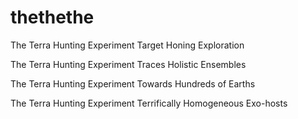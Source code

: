 # thethethe
The Terra Hunting Experiment Target Honing Exploration

The Terra Hunting Experiment Traces Holistic Ensembles

The Terra Hunting Experiment Towards Hundreds of Earths

The Terra Hunting Experiment Terrifically Homogeneous Exo-hosts
